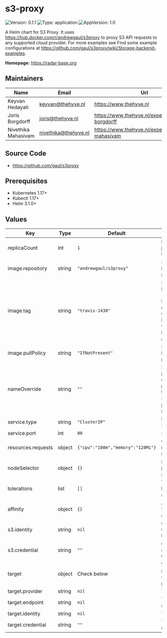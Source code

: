

# s3-proxy

![Version: 0.1.1](https://img.shields.io/badge/Version-0.1.1-informational?style=flat-square) ![Type: application](https://img.shields.io/badge/Type-application-informational?style=flat-square) ![AppVersion: 1.0](https://img.shields.io/badge/AppVersion-1.0-informational?style=flat-square)

A Helm chart for S3 Proxy. It uses https://hub.docker.com/r/andrewgaul/s3proxy to proxy S3 API requests to any supported cloud provider. For more examples see Find some example configurations at https://github.com/gaul/s3proxy/wiki/Storage-backend-examples.

**Homepage:** <https://radar-base.org>

## Maintainers

| Name | Email | Url |
| ---- | ------ | --- |
| Keyvan Hedayati | keyvan@thehyve.nl | https://www.thehyve.nl |
| Joris Borgdorff | joris@thehyve.nl | https://www.thehyve.nl/experts/joris-borgdorff |
| Nivethika Mahasivam | nivethika@thehyve.nl | https://www.thehyve.nl/experts/nivethika-mahasivam |

## Source Code

* <https://github.com/gaul/s3proxy>

## Prerequisites
* Kubernetes 1.17+
* Kubectl 1.17+
* Helm 3.1.0+

## Values

| Key | Type | Default | Description |
|-----|------|---------|-------------|
| replicaCount | int | `1` | Number of s3-proxy replicas to deploy |
| image.repository | string | `"andrewgaul/s3proxy"` | s3-proxy image repository |
| image.tag | string | `"travis-1430"` | s3-proxy image tag (immutable tags are recommended) Overrides the image tag whose default is the chart appVersion. |
| image.pullPolicy | string | `"IfNotPresent"` | s3-proxy image pull policy |
| nameOverride | string | `""` | String to partially override s3-proxy.fullname template with a string (will prepend the release name) |
| service.type | string | `"ClusterIP"` | Kubernetes Service type |
| service.port | int | `80` | s3-proxy port |
| resources.requests | object | `{"cpu":"100m","memory":"128Mi"}` | CPU/Memory resource requests |
| nodeSelector | object | `{}` | Node labels for pod assignment |
| tolerations | list | `[]` | Toleration labels for pod assignment |
| affinity | object | `{}` | Affinity labels for pod assignment |
| s3.identity | string | `nil` | Credentials used to access this proxy |
| s3.credential | string | `""` | Credentials used to access this proxy |
| target | object | Check below | Where requests should be proxied to |
| target.provider | string | `nil` | Target provider |
| target.endpoint | string | `nil` | Target endpoint |
| target.identity | string | `nil` | Target identity |
| target.credential | string | `""` | Target credential |
